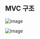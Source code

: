 ## MVC 구조

![image](https://user-images.githubusercontent.com/122864238/228495485-85628354-aa62-4d40-b899-2bdffe151560.png)


![image](https://user-images.githubusercontent.com/122864238/228495549-87e29f7a-a433-476a-b694-90f30d53f25c.png)

